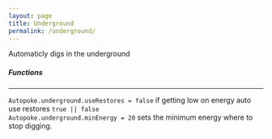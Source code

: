 ```yaml
---
layout: page
title: Underground
permalink: /underground/
---
```


Automaticly digs in the underground  

##### Functions
-----------------
`Autopoke.underground.useRestores = false` if getting low on energy auto use restores `true || false`  
`Autopoke.underground.minEnergy = 20` sets the minimum energy where to stop digging.
